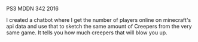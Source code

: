 PS3 MDDN 342 2016

I created a chatbot where I get the number of players online on minecraft's api data and use that to sketch the same amount of Creepers from the very same game. It tells you how much creepers that will blow you up. 
